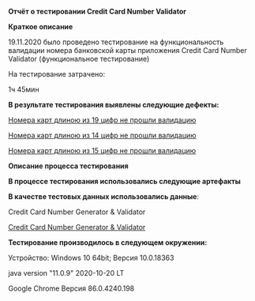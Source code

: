 **Отчёт о тестировании Credit Card Number Validator**


**Краткое описание**

19.11.2020 было проведено тестирование на функциональность валидации номера банковской карты приложения Credit Card Number Validator (функциональное тестирование)


На тестирование затрачено: 

1ч 45мин


**В результате тестирования выявлены следующие дефекты:**

[Номера карт длиною из 19 цифр не прошли валидацию](https://github.com/San4ez63/caard/issues/1)

[Номера карт длиною из 14 цифр не прошли валидацию](https://github.com/San4ez63/caard/issues/2)

[Номера карт длиною из 15 цифр не прошли валидацию](https://github.com/San4ez63/caard/issues/3)



**Описание процесса тестирования**

**В процессе тестирования использовались следующие артефакты**


**В качестве тестовых данных использовались данные**:

Credit Card Number Generator & Validator

[Credit Card Number Generator & Validator](https://www.freeformatter.com/credit-card-number-generator-validator.html)


**Тестирование производилось в следующем окружении:**

Устройство: Windows 10 64bit; Версия 10.0.18363

java version "11.0.9" 2020-10-20 LT

Google Chrome Версия 86.0.4240.198 